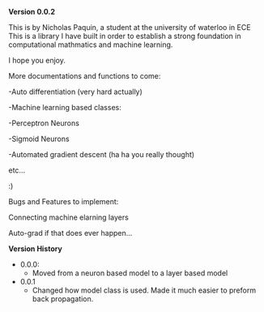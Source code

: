 **Version 0.0.2**

This is by Nicholas Paquin, a student at the university of waterloo in ECE
This is a library I have built in order to establish a strong foundation in computational mathmatics and machine learning.

I hope you enjoy.

More documentations and functions to come:


-Auto differentiation (very hard actually)


-Machine learning based classes:

-Perceptron Neurons

-Sigmoid Neurons


-Automated gradient descent (ha ha you really thought)

etc...

:)

Bugs and Features to implement:

Connecting machine elarning layers

Auto-grad if that does ever happen...

**Version History**
* 0.0.0:
    * Moved from a neuron based model to a layer based model
* 0.0.1
    * Changed how model class is used. Made it much easier to preform back propagation.
